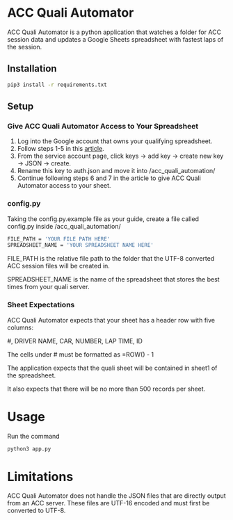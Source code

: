 # ACC Quali Automator

ACC Quali Automator is a python application that watches a folder for ACC session data and updates a Google Sheets spreadsheet with fastest laps of the session.

## Installation

```bash
pip3 install -r requirements.txt
```

## Setup

### Give ACC Quali Automator Access to Your Spreadsheet

1. Log into the Google account that owns your qualifying spreadsheet.
2. Follow steps 1-5 in this [article](https://medium.datadriveninvestor.com/use-google-sheets-as-your-database-using-python-77d40009860f).
3. From the service account page, click keys -> add key -> create new key -> JSON -> create.
4. Rename this key to auth.json and move it into /acc_quali_automation/
5. Continue following steps 6 and 7 in the article to give ACC Quali Automator access to your sheet.

### config.py

Taking the config.py.example file as your guide, create a file called config.py inside /acc_quali_automation/

```bash
FILE_PATH = 'YOUR FILE PATH HERE'
SPREADSHEET_NAME = 'YOUR SPREADSHEET NAME HERE'
```

FILE_PATH is the relative file path to the folder that the UTF-8 converted ACC session files will be created in.

SPREADSHEET_NAME is the name of the spreadsheet that stores the best times from your quali server.

### Sheet Expectations

ACC Quali Automator expects that your sheet has a header row with five columns:

#, DRIVER NAME, CAR, NUMBER, LAP TIME, ID

The cells under # must be formatted as =ROW() - 1

The application expects that the quali sheet will be contained in sheet1 of the spreadsheet.

It also expects that there will be no more than 500 records per sheet.

# Usage

Run the command

```bash
python3 app.py
```

# Limitations

ACC Quali Automator does not handle the JSON files that are directly output from an ACC server. These files are UTF-16 encoded and must first be converted to UTF-8.